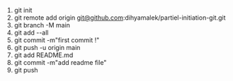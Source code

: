 1. git init
2. git remote add origin git@github.com:dihyamalek/partiel-initiation-git.git
3. git branch -M main
4. git add --all
5. git commit -m"first commit !"
4. git push -u origin main
5. git add README.md
6. git commit -m"add readme file"
7. git push